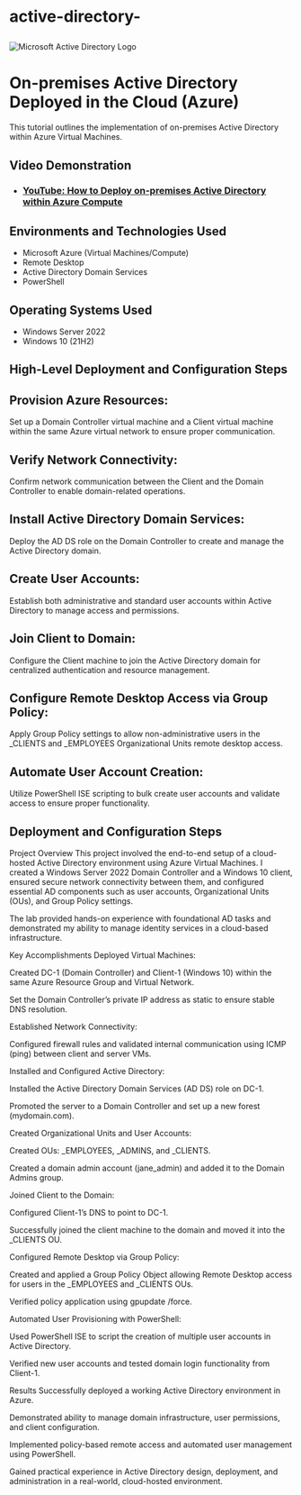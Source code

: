 # active-directory-<p align="center">
<img src="https://i.imgur.com/pU5A58S.png" alt="Microsoft Active Directory Logo"/>
</p>

<h1>On-premises Active Directory Deployed in the Cloud (Azure)</h1>
This tutorial outlines the implementation of on-premises Active Directory within Azure Virtual Machines.<br />


<h2>Video Demonstration</h2>

- ### [YouTube: How to Deploy on-premises Active Directory within Azure Compute](https://www.youtube.com)

<h2>Environments and Technologies Used</h2>

- Microsoft Azure (Virtual Machines/Compute)
- Remote Desktop
- Active Directory Domain Services
- PowerShell

<h2>Operating Systems Used </h2>

- Windows Server 2022
- Windows 10 (21H2)

<h2>High-Level Deployment and Configuration Steps</h2>

<h2>Provision Azure Resources:</h2>
Set up a Domain Controller virtual machine and a Client virtual machine within the same Azure virtual network to ensure proper communication.

<h2>Verify Network Connectivity:</h2>
Confirm network communication between the Client and the Domain Controller to enable domain-related operations.

<h2>Install Active Directory Domain Services:</h2>
Deploy the AD DS role on the Domain Controller to create and manage the Active Directory domain.

<h2>Create User Accounts:</h2>
Establish both administrative and standard user accounts within Active Directory to manage access and permissions.

<h2>Join Client to Domain:</h2>
Configure the Client machine to join the Active Directory domain for centralized authentication and resource management.

<h2>Configure Remote Desktop Access via Group Policy:</h2>
Apply Group Policy settings to allow non-administrative users in the _CLIENTS and _EMPLOYEES Organizational Units remote desktop access.

<h2>Automate User Account Creation:</h2>
Utilize PowerShell ISE scripting to bulk create user accounts and validate access to ensure proper functionality.

<h2>Deployment and Configuration Steps</h2>

Project Overview
This project involved the end-to-end setup of a cloud-hosted Active Directory environment using Azure Virtual Machines. I created a Windows Server 2022 Domain Controller and a Windows 10 client, ensured secure network connectivity between them, and configured essential AD components such as user accounts, Organizational Units (OUs), and Group Policy settings.

The lab provided hands-on experience with foundational AD tasks and demonstrated my ability to manage identity services in a cloud-based infrastructure.

Key Accomplishments
Deployed Virtual Machines:

Created DC-1 (Domain Controller) and Client-1 (Windows 10) within the same Azure Resource Group and Virtual Network.

Set the Domain Controller’s private IP address as static to ensure stable DNS resolution.

Established Network Connectivity:

Configured firewall rules and validated internal communication using ICMP (ping) between client and server VMs.

Installed and Configured Active Directory:

Installed the Active Directory Domain Services (AD DS) role on DC-1.

Promoted the server to a Domain Controller and set up a new forest (mydomain.com).

Created Organizational Units and User Accounts:

Created OUs: _EMPLOYEES, _ADMINS, and _CLIENTS.

Created a domain admin account (jane_admin) and added it to the Domain Admins group.

Joined Client to the Domain:

Configured Client-1’s DNS to point to DC-1.

Successfully joined the client machine to the domain and moved it into the _CLIENTS OU.

Configured Remote Desktop via Group Policy:

Created and applied a Group Policy Object allowing Remote Desktop access for users in the _EMPLOYEES and _CLIENTS OUs.

Verified policy application using gpupdate /force.

Automated User Provisioning with PowerShell:

Used PowerShell ISE to script the creation of multiple user accounts in Active Directory.

Verified new user accounts and tested domain login functionality from Client-1.

Results
Successfully deployed a working Active Directory environment in Azure.

Demonstrated ability to manage domain infrastructure, user permissions, and client configuration.

Implemented policy-based remote access and automated user management using PowerShell.

Gained practical experience in Active Directory design, deployment, and administration in a real-world, cloud-hosted environment.


